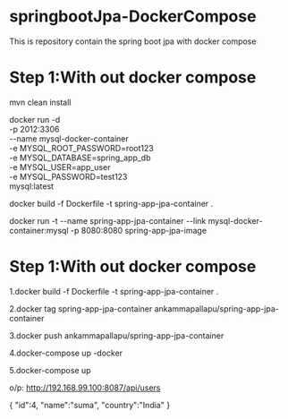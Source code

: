 # springbootJpa-DockerCompose
This is repository contain the spring boot jpa with docker compose 





Step 1:With out docker compose
===============================
mvn clean install

docker run -d \
      -p 2012:3306 \
     --name mysql-docker-container \
     -e MYSQL_ROOT_PASSWORD=root123 \
     -e MYSQL_DATABASE=spring_app_db \
     -e MYSQL_USER=app_user \
     -e MYSQL_PASSWORD=test123 \
        mysql:latest

docker build -f Dockerfile -t spring-app-jpa-container .

docker run -t --name spring-app-jpa-container --link mysql-docker-container:mysql -p 8080:8080 spring-app-jpa-image






Step 1:With out docker compose
===============================

1.docker build -f Dockerfile -t spring-app-jpa-container  .

2.docker tag spring-app-jpa-container ankammapallapu/spring-app-jpa-container

3.docker push ankammapallapu/spring-app-jpa-container

4.docker-compose up -docker

5.docker-compose up


o/p:
http://192.168.99.100:8087/api/users

{
	"id":4,
	"name":"suma",
	"country":"India"
}
